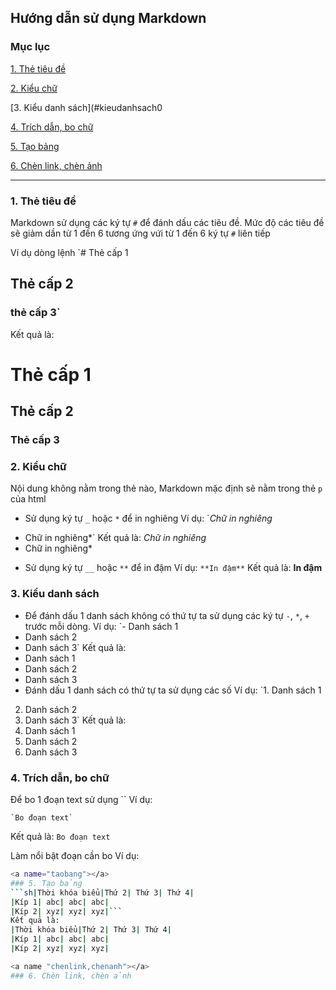 ## Hướng dẫn sử dụng Markdown 
### Mục lục
[1. Thẻ tiêu đề](#thetieude)

[2. Kiểu chữ](#kieuchu)

[3. Kiểu danh sách](#kieudanhsach0

[4. Trích dẫn, bo chữ](#trichdan,bochu)

[5. Tạo bảng](#taobang)

[6. Chèn link, chèn ảnh](#chenlink,chenanh)
*********************************

<a name="thetieude"></a>
### 1. Thẻ tiêu đề
Markdown sử dụng các ký tự `#` để đánh dấu các tiêu đề. Mức độ các tiêu đề sẽ giảm dần từ 1 đến 6 tương ứng vứi từ 1 đến 6 ký tự `#` liên tiếp 

Ví dụ dòng lệnh 
`# Thẻ cấp 1
## Thẻ cấp 2 
### thẻ cấp 3`
Kết quả là:
# Thẻ cấp 1
## Thẻ cấp 2 
### Thẻ cấp 3
<a name="kieuchu"></a>
### 2. Kiểu chữ
Nội dung không nằm trong thẻ nào, Markdown mặc định sẽ nằm trong thẻ `p` của html
- Sử dụng ký tự `_` hoặc `*` để in nghiêng
Ví dụ: 
`_Chữ in nghiêng_
* Chữ in nghiêng*`
Kết quả là:
_Chữ in nghiêng_
* Chữ in nghiêng*
- Sử dụng ký tự `__` hoặc `**` để in đậm
Ví dụ:
`**In đậm**`
Kết quả là:
**In đậm**
<a name="kieudanhsach"></a>
### 3. Kiểu danh sách
- Để đánh dấu 1 danh sách không có thứ tự ta sử dụng các ký tự `-`, `*`, `+` trước mỗi dòng.
Ví dụ: 
`- Danh sách 1
- Danh sách 2
- Danh sách 3`
Kết quả là:
- Danh sách 1
- Danh sách 2
- Danh sách 3
- Đánh dấu 1 danh sách có thứ tự ta sử dụng các số
Ví dụ: 
`1. Danh sách 1
2. Danh sách 2
3. Danh sách 3`
Kết quả là:
1. Danh sách 1
2. Danh sách 2
3. Danh sách 3
<a name="trichdan,bochu"></a>
### 4. Trích dẫn, bo chữ
Để bo 1 đoạn text sử dụng ``
Ví dụ: 
```
`Bo đoạn text`
```
Kết quả là:
`Bo đoạn text`

Làm nổi bật đoạn cần bo
Ví dụ:
```sh
<a name="taobang"></a>
### 5. Tạo bảng
```sh|Thời khóa biểu|Thứ 2| Thứ 3| Thứ 4|
|Kíp 1| abc| abc| abc|
|Kíp 2| xyz| xyz| xyz|```
Kết quả là:
|Thời khóa biểu|Thứ 2| Thứ 3| Thứ 4|
|Kíp 1| abc| abc| abc|
|Kíp 2| xyz| xyz| xyz|

<a name "chenlink,chenanh"></a>
### 6. Chèn link, chèn ảnh
